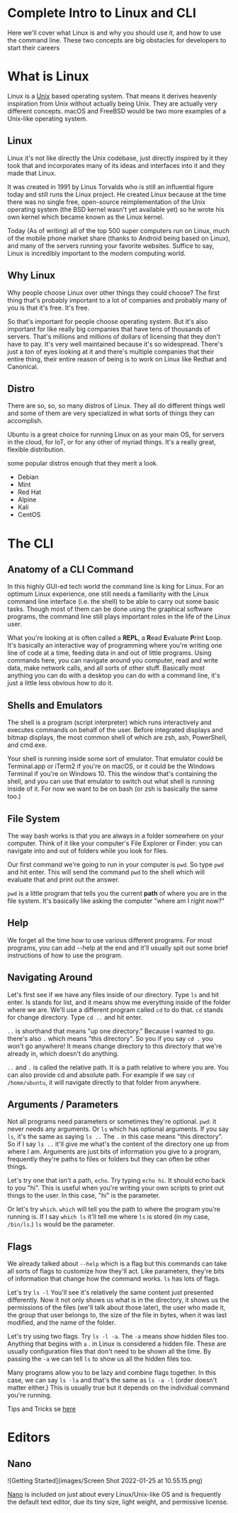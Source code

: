 # Complete Intro to Linux and CLI

Here we'll cover what Linux is and why you should use it, and how to use the command line. These two concepts are big obstacles for developers to start their careers

# What is Linux

Linux is a [Unix](https://en.wikipedia.org/wiki/Unix-like) based operating system. That means it derives heavenly inspiration from Unix without actually being Unix. They are actually very different concepts. macOS and FreeBSD would be two more examples of a Unix-like operating system.

## Linux

Linux it's not like directly the Unix codebase,  just directly inspired by it they took that and incorporates many of its ideas and interfaces into it and they made that Linux.

It was created in 1991 by Linus Torvalds who is still an influential figure today and still runs the Linux project. He created Linux because at the time there was no single free, open-source reimplementation of the Unix operating system (the BSD kernel wasn't yet available yet) so he wrote his own kernel which became known as the Linux kernel.

Today (As of writing) all of the top 500 super computers run on Linux, much of the mobile phone market share (thanks to Android being based on Linux), and many of the servers running your favorite websites. Suffice to say, Linux is incredibly important to the modern computing world.

## Why Linux

Why people choose Linux over other things they could choose? The first thing that's probably important to a lot of companies and probably many of you is that it's free. It's free.

So that's important for people choose  operating system. But it's also important for like really big companies that have tens of thousands of servers. That's millions and millions of dollars of licensing that they don't have to pay. It's very well maintained because it's so widespread. There's just a ton of eyes looking at it and there's multiple companies that their entire thing, their entire reason of being is to work on Linux like Redhat and Canonical.

## Distro

There are so, so, so many distros of Linux. They all do different things well and some of them are very specialized in what sorts of things they can accomplish.

Ubuntu is a great choice for running Linux on as your main OS, for servers in the cloud, for IoT, or for any other of myriad things. It's a really great, flexible distribution.

some popular distros enough that they merit a look.

- Debian
- Mint
- Red Hat
- Alpine
- Kali
- CentOS

# The CLI

## Anatomy of a CLI Command

In this highly GUI-ed tech world the command line is king for Linux. For an optimum Linux experience, one still needs a familiarity with the Linux command line interface (i.e. the shell) to be able to carry out some basic tasks. Though most of them can be done using the graphical software programs, the command line still plays important roles in the life of the Linux user.

What you're looking at is often called a **REPL**, a **R**ead **E**valuate **P**rint **L**oop. It's basically an interactive way of programming where you're writing one line of code at a time, feeding data in and out of little programs. Using commands here, you can navigate around you computer, read and write data, make network calls, and all sorts of other stuff. Basically most anything you can do with a desktop you can do with a command line, it's just a little less obvious how to do it.

## Shells and Emulators

The shell is a program (script interpreter) which runs interactively and executes commands on behalf of the user. Before integrated displays and bitmap displays, the most common shell of which are zsh, ash, PowerShell, and cmd.exe.

Your shell is running inside some sort of emulator. That emulator could be Terminal.app or iTerm2 if you're on macOS, or it could be the Windows Terminal if you're on Windows 10. This the window that's containing the shell, and you can use that emulator to switch out what shell is running inside of it. For now we want to be on bash (or zsh is basically the same too.)

## File System

The way bash works is that you are always in a folder somewhere on your computer. Think of it like your computer's File Explorer or Finder: you can navigate into and out of folders while you look for files.

Our first command we're going to run in your computer is ``pwd``. So type ``pwd`` and hit enter. This will send the command ``pwd`` to the shell which will evaluate that and print out the answer.

``pwd`` is a little program that tells you the current **path** of where you are in the file system. It's basically like asking the computer "where am I right now?"

## Help

We forget all the time how to use various different programs. For most programs, you can add --help at the end and it'll usually spit out some brief instructions of how to use the program.

## Navigating Around

Let's first see if we have any files inside of our directory. Type ``ls`` and hit enter. ls stands for list, and it means show me everything inside of the folder where we are. We'll use a different program called ``cd`` to do that. ``cd`` stands for change directory. Type ``cd ..`` and hit enter.

``..`` is shorthand that means "up one directory." Because I wanted to go. there's also ``.`` which means "this directory". So you if you say ``cd .`` you won't go anywhere! It means change directory to this directory that we're already in, which doesn't do anything.

``..`` and ``.`` is called the relative path. It is a path relative to where you are. You can also provide cd and absolute path. For example if we say ``cd /home/ubuntu``, it will navigate directly to that folder from anywhere.

## Arguments / Parameters

Not all programs need parameters or sometimes they're optional. ``pwd``: it never needs any arguments. Or ``ls`` which has optional arguments. If you say ``ls``, it's the same as saying ``ls ..`` The ``.`` in this case means "this directory". So if I say ``ls ..`` it'll give me what's the content of the directory one up from where I am. Arguments are just bits of information you give to a program, frequently they're paths to files or folders but they can often be other things.

Let's try one that isn't a path, ``echo``. Try typing ``echo hi``. It should echo back to you "hi". This is useful when you're writing your own scripts to print out things to the user. In this case, "hi" is the parameter.

Or let's try ``which``. ``which`` will tell you the path to where the program you're running is. If I say ``which ls`` it'll tell me where ``ls`` is stored (in my case, ``/bin/ls``.) ``ls`` would be the parameter.

## Flags

We already talked about ``--help`` which is a flag but this commands can take all sorts of flags to customize how they'll act. Like parameters, they're bits of information that change how the command works. ``ls`` has lots of flags.

Let's try ``ls -l`` You'll see it's relatively the same content just presented differently. Now it not only shows us what is in the directory, it shows us the permissions of the files (we'll talk about those later), the user who made it, the group that user belongs to, the size of the file in bytes, when it was last modified, and the name of the folder.

Let's try using two flags. Try ``ls -l -a``. The ``-a`` means show hidden files too. Anything that begins with ``a`` . in Linux is considered a hidden file. These are usually configuration files that don't need to be shown all the time. By passing the ``-a`` we can tell ``ls`` to show us all the hidden files too.

Many programs allow you to be lazy and combine flags together. In this case, we can say ``ls -la`` and that's the same as ``ls -a -l`` (order doesn't matter either.) This is usually true but it depends on the individual command you're running.

Tips and Tricks se [here](https://btholt.github.io/complete-intro-to-linux-and-the-cli/common-tips-and-tricks)

# Editors

## Nano

![Getting Started](images/Screen Shot 2022-01-25 at 10.55.15.png)

[Nano](https://www.nano-editor.org/dist/latest/faq.html#1.1) is included on just about every Linux/Unix-like OS and is frequently the default text editor, due its tiny size, light weight, and permissive license.
